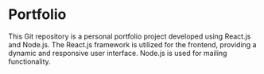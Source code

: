 # Portfolio
This Git repository is a personal portfolio project developed using React.js and Node.js. The React.js framework is utilized for the frontend, providing a dynamic and responsive user interface. Node.js is used for mailing functionality.
